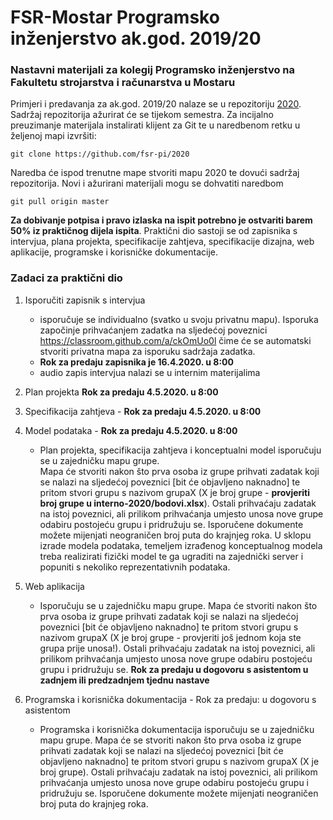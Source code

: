 # FSR-Mostar Programsko inženjerstvo ak.god. 2019/20
### Nastavni materijali za kolegij Programsko inženjerstvo na Fakultetu strojarstva i računarstva u Mostaru

Primjeri i predavanja  za ak.god. 2019/20 nalaze se u repozitoriju [2020](https://github.com/fsr-pi/2020). Sadržaj repozitorija ažurirat će se tijekom semestra.
Za incijalno preuzimanje materijala instalirati klijent za Git te u naredbenom retku u željenoj mapi izvršiti:

```
git clone https://github.com/fsr-pi/2020
```
Naredba će ispod trenutne mape stvoriti mapu 2020 te dovući sadržaj repozitorija. Novi i ažurirani materijali mogu se dohvatiti naredbom 
```
git pull origin master
```

**Za dobivanje potpisa i pravo izlaska na ispit potrebno je ostvariti barem 50% iz praktičnog dijela ispita**. 
Praktični dio sastoji se od zapisnika s intervjua, plana projekta, specifikacije zahtjeva, specifikacije dizajna, web aplikacije, programske i korisničke dokumentacije.

### Zadaci za praktični dio
1. Isporučiti zapisnik s intervjua
	* isporučuje se individualno (svatko u svoju privatnu mapu). Isporuka započinje prihvaćanjem zadatka na sljedećoj poveznici https://classroom.github.com/a/ckOmUo0l čime će se automatski stvoriti privatna mapa za isporuku sadržaja zadatka. 
	* **Rok za predaju zapisnika je 16.4.2020. u 8:00**
	* audio zapis intervjua nalazi se u internim materijalima
	 
2. Plan projekta **Rok za predaju 4.5.2020. u 8:00**
3. Specifikacija zahtjeva - **Rok za predaju 4.5.2020. u 8:00**
4. Model podataka - **Rok za predaju 4.5.2020. u 8:00**
	* Plan projekta, specifikacija zahtjeva i konceptualni model isporučuju se u zajedničku mapu grupe.  
	Mapa će stvoriti nakon što prva osoba iz grupe prihvati zadatak koji se nalazi na sljedećoj poveznici [bit će objavljeno naknadno]
	te pritom stvori grupu s nazivom grupaX (X je broj grupe - **provjeriti broj grupe u interno-2020/bodovi.xlsx**). Ostali prihvaćaju zadatak na istoj poveznici, ali prilikom prihvaćanja umjesto unosa nove grupe odabiru postojeću grupu i pridružuju se.
	Isporučene dokumente možete mijenjati neograničen broj puta do krajnjeg roka. 
	U sklopu izrade modela podataka, temeljem izrađenog konceptualnog modela treba realizirati fizički model te ga ugraditi na zajednički server i popuniti s nekoliko reprezentativnih podataka.

5. Web aplikacija 
	* Isporučuju se u zajedničku mapu grupe. 
	Mapa će stvoriti nakon što prva osoba iz grupe prihvati zadatak koji se nalazi na 
	sljedećoj poveznici [bit će objavljeno naknadno]
	te pritom stvori grupu s nazivom grupaX (X je broj grupe - provjeriti još jednom koja ste grupa prije unosa!). Ostali prihvaćaju zadatak na istoj poveznici, ali prilikom prihvaćanja umjesto unosa nove grupe odabiru postojeću grupu i pridružuju se.	
	**Rok za predaju u dogovoru s asistentom u zadnjem ili predzadnjem tjednu nastave**
	
6. Programska i korisnička dokumentacija - Rok za predaju: u dogovoru s asistentom
	* Programska i korisnička dokumentacija isporučuju se u zajedničku mapu grupe. Mapa će se stvoriti nakon što prva osoba iz grupe prihvati zadatak koji se nalazi na sljedećoj poveznici [bit će objavljeno naknadno]
		te pritom stvori grupu s nazivom grupaX (X je broj grupe). Ostali prihvaćaju zadatak na istoj poveznici, ali prilikom prihvaćanja umjesto unosa nove grupe odabiru postojeću grupu i pridružuju se. Isporučene dokumente možete mijenjati neograničen broj puta do krajnjeg roka.

